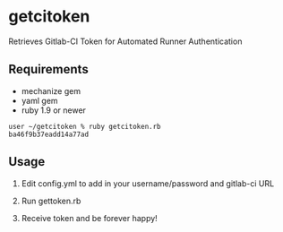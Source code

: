 getcitoken
==========

Retrieves Gitlab-CI Token for Automated Runner Authentication

## Requirements

- mechanize gem
- yaml gem
- ruby 1.9 or newer

```
user ~/getcitoken % ruby getcitoken.rb
ba46f9b37eadd14a77ad
```

## Usage

1) Edit config.yml to add in your username/password and gitlab-ci URL

2) Run gettoken.rb

3) Receive token and be forever happy!
